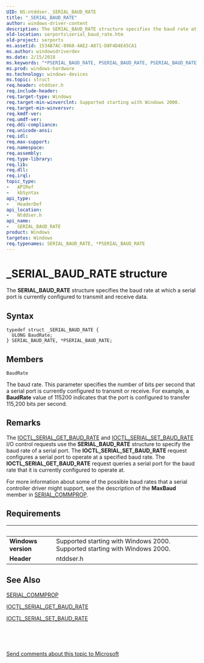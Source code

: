 ```yaml
---
UID: NS:ntddser._SERIAL_BAUD_RATE
title: "_SERIAL_BAUD_RATE"
author: windows-driver-content
description: The SERIAL_BAUD_RATE structure specifies the baud rate at which a serial port is currently configured to transmit and receive data.
old-location: serports\serial_baud_rate.htm
old-project: serports
ms.assetid: 1534B7AC-8968-4AE2-A871-D8F4D4E45CA1
ms.author: windowsdriverdev
ms.date: 2/15/2018
ms.keywords: "*PSERIAL_BAUD_RATE, PSERIAL_BAUD_RATE, PSERIAL_BAUD_RATE structure pointer [Serial Ports], SERIAL_BAUD_RATE, SERIAL_BAUD_RATE structure [Serial Ports], _SERIAL_BAUD_RATE, ntddser/PSERIAL_BAUD_RATE, ntddser/SERIAL_BAUD_RATE, serports.serial_baud_rate"
ms.prod: windows-hardware
ms.technology: windows-devices
ms.topic: struct
req.header: ntddser.h
req.include-header: 
req.target-type: Windows
req.target-min-winverclnt: Supported starting with Windows 2000.
req.target-min-winversvr: 
req.kmdf-ver: 
req.umdf-ver: 
req.ddi-compliance: 
req.unicode-ansi: 
req.idl: 
req.max-support: 
req.namespace: 
req.assembly: 
req.type-library: 
req.lib: 
req.dll: 
req.irql: 
topic_type:
-	APIRef
-	kbSyntax
api_type:
-	HeaderDef
api_location:
-	Ntddser.h
api_name:
-	SERIAL_BAUD_RATE
product: Windows
targetos: Windows
req.typenames: SERIAL_BAUD_RATE, *PSERIAL_BAUD_RATE
---
```


# _SERIAL_BAUD_RATE structure
The <b>SERIAL_BAUD_RATE</b> structure specifies the baud rate at which a serial port is currently configured to transmit and receive data.

## Syntax
````
typedef struct _SERIAL_BAUD_RATE {
  ULONG BaudRate;
} SERIAL_BAUD_RATE, *PSERIAL_BAUD_RATE;
````

## Members


`BaudRate`

The baud rate. This parameter specifies the number of bits per second that a serial port is currently configured to transmit or receive. For example, a <b>BaudRate</b> value of 115200 indicates that the port is configured to transfer 115,200 bits per second.

## Remarks
The <a href="..\ntddser\ni-ntddser-ioctl_serial_get_baud_rate.md">IOCTL_SERIAL_GET_BAUD_RATE</a> and <a href="..\ntddser\ni-ntddser-ioctl_serial_set_baud_rate.md">IOCTL_SERIAL_SET_BAUD_RATE</a> I/O control requests use the <b>SERIAL_BAUD_RATE</b> structure to specify the baud rate of a serial port. The <b>IOCTL_SERIAL_SET_BAUD_RATE</b> request configures a serial port to operate at a specified baud rate. The <b>IOCTL_SERIAL_GET_BAUD_RATE</b> request queries a serial port for the baud rate that it is currently configured to operate at.

For more information about some of the possible baud rates that a serial controller driver might support, see the description of the <b>MaxBaud</b> member in <a href="..\ntddser\ns-ntddser-_serial_commprop.md">SERIAL_COMMPROP</a>.

## Requirements
| &nbsp; | &nbsp; |
| ---- |:---- |
| **Windows version** | Supported starting with Windows 2000. Supported starting with Windows 2000. |
| **Header** | ntddser.h |

## See Also

<a href="..\ntddser\ns-ntddser-_serial_commprop.md">SERIAL_COMMPROP</a>



<a href="..\ntddser\ni-ntddser-ioctl_serial_get_baud_rate.md">IOCTL_SERIAL_GET_BAUD_RATE</a>



<a href="..\ntddser\ni-ntddser-ioctl_serial_set_baud_rate.md">IOCTL_SERIAL_SET_BAUD_RATE</a>



 

 

<a href="mailto:wsddocfb@microsoft.com?subject=Documentation%20feedback [serports\serports]:%20SERIAL_BAUD_RATE structure%20 RELEASE:%20(2/15/2018)&amp;body=%0A%0APRIVACY STATEMENT%0A%0AWe use your feedback to improve the documentation. We don't use your email address for any other purpose, and we'll remove your email address from our system after the issue that you're reporting is fixed. While we're working to fix this issue, we might send you an email message to ask for more info. Later, we might also send you an email message to let you know that we've addressed your feedback.%0A%0AFor more info about Microsoft's privacy policy, see http://privacy.microsoft.com/en-us/default.aspx." title="Send comments about this topic to Microsoft">Send comments about this topic to Microsoft</a>